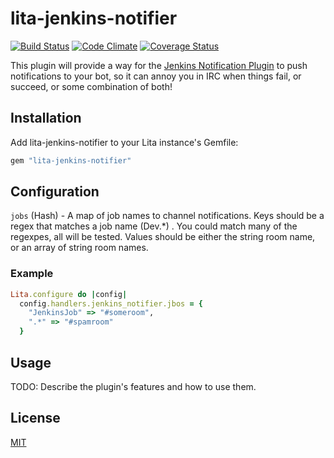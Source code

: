 # lita-jenkins-notifier

[![Build Status](https://travis-ci.org/dkowis/lita-jenkins-notifier.png)](https://travis-ci.org/dkowis/lita-jenkins-notifier)
[![Code Climate](https://codeclimate.com/github/dkowis/lita-jenkins-notifier.png)](https://codeclimate.com/github/dkowis/lita-jenkins-notifier)
[![Coverage Status](https://coveralls.io/repos/dkowis/lita-jenkins-notifier/badge.png)](https://coveralls.io/r/dkowis/lita-jenkins-notifier)


This plugin will provide a way for the [Jenkins Notification Plugin](https://wiki.jenkins-ci.org/display/JENKINS/Notification+Plugin)
to push notifications to your bot, so it can annoy you in IRC when things fail, or succeed, or some combination of both!

## Installation

Add lita-jenkins-notifier to your Lita instance's Gemfile:

``` ruby
gem "lita-jenkins-notifier"
```

## Configuration

`jobs` (Hash) - A map of job names to channel notifications.
Keys should be a regex that matches a job name (Dev.*) . You could match many of the regexpes, all will be tested.
Values should be either the string room name, or an array of string room names.

### Example

```ruby
Lita.configure do |config|
  config.handlers.jenkins_notifier.jbos = {
    "JenkinsJob" => "#someroom",
    ".*" => "#spamroom"
  }
```

## Usage

TODO: Describe the plugin's features and how to use them.

## License

[MIT](http://opensource.org/licenses/MIT)
